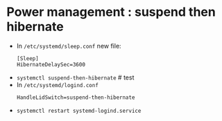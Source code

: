 # Power management : suspend then hibernate
  * In `/etc/systemd/sleep.conf` new file:
    ```
    [Sleep]
    HibernateDelaySec=3600
    ```
  * `systemctl suspend-then-hibernate` # test
  * In `/etc/systemd/logind.conf`
    ```
    HandleLidSwitch=suspend-then-hibernate
    ```
  * `systemctl restart systemd-logind.service`

